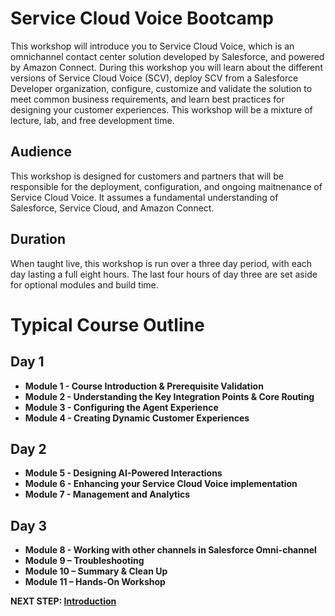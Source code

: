 # Service Cloud Voice Bootcamp
This workshop will introduce you to Service Cloud Voice, which is an omnichannel contact center solution developed by Salesforce, and powered by Amazon Connect. During this workshop you will learn about the different versions of Service Cloud Voice (SCV), deploy SCV from a Salesforce Developer organization, configure, customize and validate the solution to meet common business requirements, and learn best practices for designing your customer experiences. This workshop will be a mixture of lecture, lab, and free development time.

## Audience
This workshop is designed for customers and partners that will be responsible for the deployment, configuration, and ongoing maitnenance of Service Cloud Voice. It assumes a fundamental understanding of Salesforce, Service Cloud, and Amazon Connect. 

## Duration
When taught live, this workshop is run over a three day period, with each day lasting a full eight hours. The last four hours of day three are set aside for optional modules and build time. 

# Typical Course Outline
## Day 1
* **Module 1 - Course Introduction & Prerequisite Validation**  
* **Module 2 - Understanding  the Key Integration Points & Core Routing**
* **Module 3 - Configuring  the Agent Experience**
* **Module 4 - Creating  Dynamic Customer Experiences**

## Day 2
* **Module 5 - Designing AI-Powered Interactions**
* **Module 6 - Enhancing your Service Cloud Voice implementation**  
* **Module 7 - Management and Analytics**

## Day 3
* **Module 8 - Working with  other channels in Salesforce Omni-channel**
* **Module 9 – Troubleshooting**
* **Module 10 – Summary  & Clean Up**
* **Module 11 – Hands-On Workshop**

**NEXT STEP: [Introduction](introduction/index.md)**
